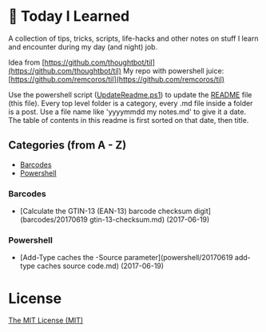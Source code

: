 # :memo: Today I Learned

A collection of tips, tricks, scripts, life-hacks and other notes on stuff I learn and encounter during my day (and night) job.

Idea from [https://github.com/thoughtbot/til](https://github.com/thoughtbot/til)
My repo with powershell juice: [https://github.com/remcoros/til](https://github.com/remcoros/til)

Use the powershell script ([UpdateReadme.ps1](UpdateReadme.ps1)) to update the [README](README.md) file (this file). Every top level folder is a category, every .md file inside a folder is a post. Use a file name like 'yyyymmdd my notes.md' to give it a date. The table of contents in this readme is first sorted on that date, then title.

## Categories (from A - Z)

<!-- CATEGORIES -->
- [Barcodes](#Barcodes)
- [Powershell](#Powershell)
<!-- /CATEGORIES -->

<!-- TOC -->
### <a name="Barcodes"></a>Barcodes

- [Calculate the GTIN-13 (EAN-13) barcode checksum digit](barcodes/20170619 gtin-13-checksum.md) (2017-06-19)

### <a name="Powershell"></a>Powershell

- [Add-Type caches the -Source parameter](powershell/20170619 add-type caches source code.md) (2017-06-19)

<!-- /TOC -->

# License

[The MIT License (MIT)](LICENSE)